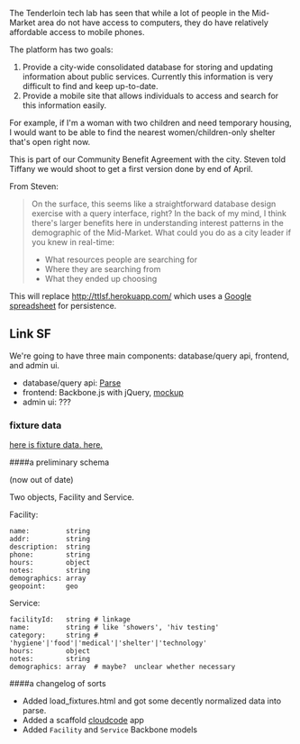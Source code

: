The Tenderloin tech lab has seen that while a lot of people in the Mid-Market area do not have access to computers, they do have relatively affordable access to mobile phones.

The platform has two goals:

1. Provide a city-wide consolidated database for storing and updating information about public services. Currently this information is very difficult to find and keep up-to-date.
1. Provide a mobile site that allows individuals to access and search for this information easily.

For example, if I'm a woman with two children and need temporary housing, I would want to be able to find the nearest women/children-only shelter that's open right now.

This is part of our Community Benefit Agreement with the city. Steven told Tiffany we would shoot to get a first version done by end of April.

From Steven:
> On the surface, this seems like a straightforward database design exercise with a query interface, right? In the back of my mind, I think there's larger benefits here in understanding interest patterns in the demographic of the Mid-Market. What could you do as a city leader if you knew in real-time:
>
>- What resources people are searching for
>- Where they are searching from
>- What they ended up choosing

This will replace http://ttlsf.herokuapp.com/ which uses a [Google spreadsheet](https://docs.google.com/spreadsheet/ccc?key=0AkkJeKqc-HDpdE5INXRRYVdMVmd5ay15dm5LZEdPLWc#gid=0) for persistence. 


## Link SF

We're going to have three main components: database/query api, frontend, and admin ui.

* database/query api: [Parse](https://parse.com/)
* frontend: Backbone.js with jQuery, [mockup](http://f.cl.ly/items/2q1D093m3R3W2C3s3M40/TTL%20Mobile%20Resource.pdf)
* admin ui: ???

### fixture data

[here is fixture data.  here.](https://docs.google.com/spreadsheet/ccc?key=0AoYMeoUU9D_sdGpZaklYd2VtdVNhWXRNLWhMV2Uwa2c#gid=0)

####a preliminary schema

(now out of date)

Two objects, Facility and Service.

Facility:

```
name:         string
addr:         string
description:  string
phone:        string
hours:        object
notes:        string
demographics: array
geopoint:     geo
```

Service:

```
facilityId:   string # linkage
name:         string # like 'showers', 'hiv testing'
category:     string # 'hygiene'|'food'|'medical'|'shelter'|'technology'
hours:        object
notes:        string
demographics: array  # maybe?  unclear whether necessary      
```

####a changelog of sorts

* Added load_fixtures.html and got some decently normalized data into parse.
* Added a scaffold [cloudcode](https://www.parse.com/docs/cloud_code_guide) app
* Added `Facility` and `Service` Backbone models
